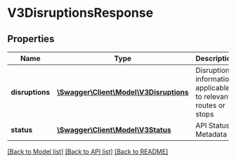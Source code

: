 # V3DisruptionsResponse

## Properties
Name | Type | Description | Notes
------------ | ------------- | ------------- | -------------
**disruptions** | [**\Swagger\Client\Model\V3Disruptions**](V3Disruptions.md) | Disruption information applicable to relevant routes or stops | [optional] 
**status** | [**\Swagger\Client\Model\V3Status**](V3Status.md) | API Status / Metadata | [optional] 

[[Back to Model list]](../README.md#documentation-for-models) [[Back to API list]](../README.md#documentation-for-api-endpoints) [[Back to README]](../README.md)



